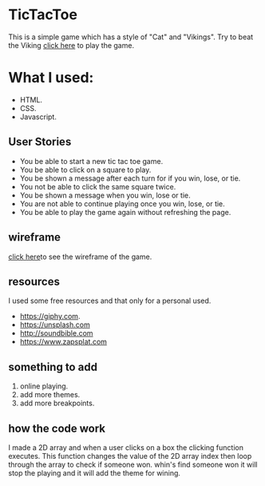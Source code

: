 # TicTacToe
This is a simple game which has a style of "Cat" and "Vikings".
Try to beat the Viking [click here](https://mansour789.github.io/TicTacToe/) to play the game.

# What I used:
* HTML.
* CSS.
* Javascript.

## User Stories

* You be able to start a new tic tac toe game.
* You be able to click on a square to play.
* You be shown a message after each turn for if you win, lose, or tie.
* You not be able to click the same square twice.
* You be shown a message when you win, lose or tie.
* You are not able to continue playing once you win, lose, or tie.
* You be able to play the game again without refreshing the page.

## wireframe 

[click here](https://wireframe.cc/pro/pp/64c2c7fcd258760)to see the wireframe of the game.

## resources
I used some free resources and that only for a personal used.
* https://giphy.com.
* https://unsplash.com
* http://soundbible.com
* https://www.zapsplat.com

## something to add
1. online playing.
2. add more themes.
3. add more breakpoints.

## how the code work

I made a 2D array and when a user clicks on a box the clicking function executes. This function changes the value of the 2D array index then loop through the array to check if someone won.
whin's find someone won it will stop the playing and it will add the theme for wining.